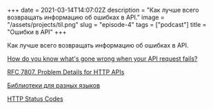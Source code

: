 +++
date = 2021-03-14T14:07:02Z
description = "Как лучше всего возвращать информацию об ошибках в API."
image = "/assets/projects/til.png"
slug = "episode-4"
tags = ["podcast"]
title = "Ошибки в API"
+++

<p>Как лучше всего возвращать информацию об ошибках в API.</p>

<p><a href="https://httptoolkit.tech/blog/http-api-problem-details/">How do you know what's gone wrong when your API request fails?</a></p>

<p><a href="https://tools.ietf.org/html/rfc7807">RFC 7807. Problem Details for HTTP APIs</a></p>

<p><a href="https://httptoolkit.tech/blog/http-api-problem-details/#how-do-i-start-using-this">Библиотеки для разных языков</a></p>

<p><a href="https://httpstatuses.com/">HTTP Status Codes</a></p>
